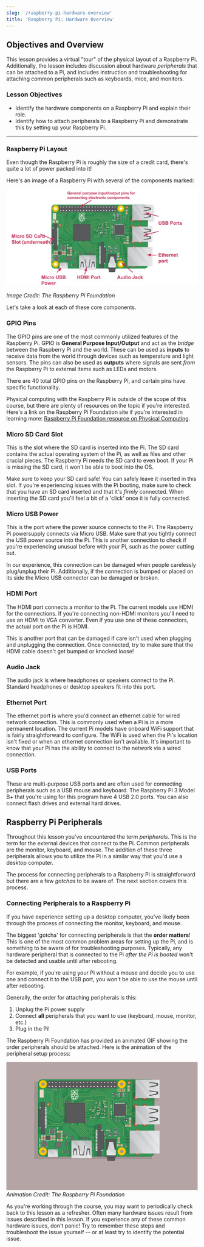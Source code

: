 ```yaml
---
slug: '/raspberry-pi-hardware-overview'
title: 'Raspberry Pi: Hardware Overview'
---
```


## Objectives and Overview

This lesson provides a virtual "tour" of the physical layout of a Raspberry Pi. Additionally, the lesson includes discussion about hardware *peripherals* that can be attached to a Pi, and includes instruction and troubleshooting for attaching common peripherals such as keyboards, mice, and monitors.

### Lesson Objectives

- Identify the hardware components on a Raspberry Pi and explain their role.
- Identify how to attach peripherals to a Raspberry Pi and demonstrate this by setting up your Raspberry Pi.

---

### Raspberry Pi Layout

Even though the Raspberry Pi is roughly the size of a credit card, there's quite a lot of power packed into it! 

Here's an image of a Raspberry Pi with several of the components marked:

![Raspberry Pi with components labelled and named. ](../images/rpi-labelled-names-resize.jpg)

*Image Credit: The Raspberry Pi Foundation*

Let's take a look at each of these core components.

### GPIO Pins

The GPIO pins are one of the most commonly utilized features of the Raspberry Pi. GPIO is **General Purpose Input/Output** and act as the *bridge* between the Raspberry Pi and the world. These can be used as **inputs** to receive data from the world through devices such as temperature and light sensors. The pins can also be used as **outputs** where signals are sent *from* the Raspberry Pi to external items such as LEDs and motors.

There are 40 total GPIO pins on the Raspberry Pi, and certain pins have specific functionality. 

Physical computing with the Raspberry Pi is outside of the scope of this course, but there are plenty of resources on the topic if you're interested. Here's a link on the Raspberry Pi Foundation site if you're interested in learning more: [Raspberry Pi Foundation resource on Physical Computing](https://projects.raspberrypi.org/en/projects/physical-computing).

### Micro SD Card Slot

This is the slot where the SD card is inserted into the Pi. The SD card contains the actual operating system of the Pi, as well as files and other crucial pieces. The Raspberry Pi needs the SD card to even boot. If your Pi is missing the SD card, it won't be able to boot into the OS. 

Make sure to keep your SD card safe! You can safely leave it inserted in this slot. If you're experiencing issues with the Pi booting, make sure to check that you have an SD card inserted and that it's *firmly* connected. When inserting the SD card you'll feel a bit of a 'click' once it is fully connected.

### Micro USB Power

This is the port where the power source connects to the Pi. The Raspberry Pi powersupply connects via Micro USB. Make sure that you tightly connect the USB power source into the Pi. This is another connection to check if you're experiencing unusual before with your Pi, such as the power cutting out.

In our experience, this connection can be damaged when people carelessly plug/unplug their Pi. Additionally, if the connection is bumped or placed on its side the Micro USB connector can be damaged or broken. 

### HDMI Port

The HDMI port connects a monitor to the Pi. The current models use HDMI for the connections. If you're connecting non-HDMI monitors you'll need to use an HDMI to VGA converter. Even if you use one of these connectors, the actual port on the Pi is HDMI. 

This is another port that can be damaged if care isn't used when plugging and unplugging the connection. Once connected, try to make sure that the HDMI cable doesn't get bumped or knocked loose!

### Audio Jack

The audio jack is where headphones or speakers connect to the Pi. Standard headphones or desktop speakers fit into this port.  

### Ethernet Port

The ethernet port is where you'd connect an ethernet cable for wired network connection. This is commonly used when a Pi is in a more permanent location. The current Pi models have onboard WiFi support that is fairly straightforward to configure. The WiFi is used when the Pi's location isn't fixed or when an ethernet connection isn't available. It's important to know that your Pi has the ability to connect to the network via a wired connection.

### USB Ports

These are multi-purpose USB ports and are often used for connecting peripherals such as a USB mouse and keyboard. The Raspberry Pi 3 Model B+ that you're using for this program have 4 USB 2.0 ports. You can also connect flash drives and external hard drives. 

## Raspberry Pi Peripherals

Throughout this lesson you've encountered the term *peripherals*. This is the term for the external devices that connect to the Pi. Common peripherals are the monitor, keyboard, and mouse. The addition of these three peripherals allows you to utilize the Pi in a similar way that you'd use a desktop computer. 

The process for connecting peripherals to a Raspberry Pi is straightforward but there are a few *gotchas* to be aware of. The next section covers this process.

### Connecting Peripherals to a Raspberry Pi

If you have experience setting up a desktop computer, you've likely been through the process of connecting the monitor, keyboard, and mouse.

The biggest 'gotcha' for connecting peripherals is that the **order matters**! This is one of the most common problem areas for setting up the Pi, and is something to be aware of for troubleshooting purposes. Typically, any hardware peripheral that is connected to the Pi *after the Pi is booted* won't be detected and usable until after rebooting. 

For example, if you're using your Pi without a mouse and decide you to use one and connect it to the USB port, you won't be able to use the mouse until after rebooting. 

Generally, the order for attaching peripherals is this:
1. Unplug the Pi power supply
2. Connect **all** peripherals that you want to use (keyboard, mouse, monitor, etc.)
3. Plug in the Pi!

The Raspberry Pi Foundation has provided an animated GIF showing the order peripherals should be attached. Here is the animation of the peripheral setup process:

![Raspberry Pi Foundation animated GIF showing peripheral setup process](../images/rpi-plug-in.gif)
*Animation Credit: The Raspberry Pi Foundation*

As you're working through the course, you may want to periodically check back to this lesson as a refresher. Often many hardware issues result from issues described in this lesson. If you experience any of these common hardware issues, don't panic! Try to remember these steps and troubleshoot the issue yourself -- or at least try to identify the potential issue.